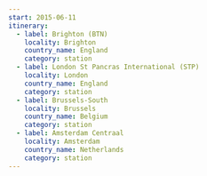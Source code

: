 ```yaml
---
start: 2015-06-11
itinerary:
  - label: Brighton (BTN)
    locality: Brighton
    country_name: England
    category: station
  - label: London St Pancras International (STP)
    locality: London
    country_name: England
    category: station
  - label: Brussels-South
    locality: Brussels
    country_name: Belgium
    category: station
  - label: Amsterdam Centraal
    locality: Amsterdam
    country_name: Netherlands
    category: station
---
```


